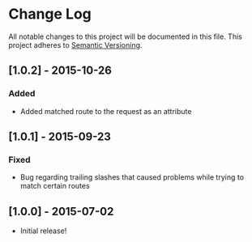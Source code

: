 # Change Log
All notable changes to this project will be documented in this file.
This project adheres to [Semantic Versioning](http://semver.org/).

## [1.0.2] - 2015-10-26
### Added
- Added matched route to the request as an attribute

## [1.0.1] - 2015-09-23
### Fixed
- Bug regarding trailing slashes that caused problems while trying to match certain routes

## [1.0.0] - 2015-07-02
- Initial release!
